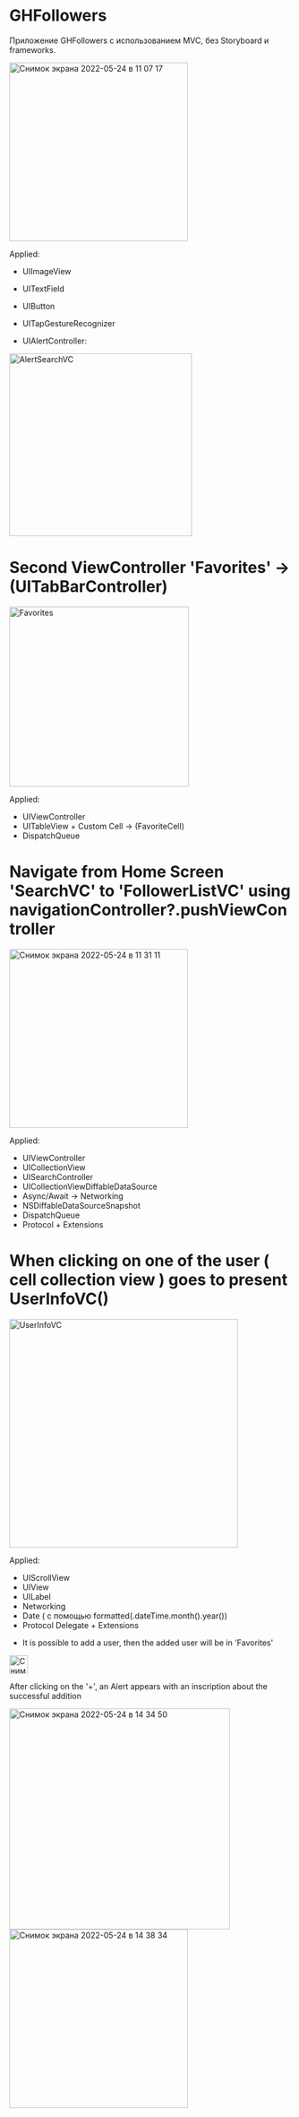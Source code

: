 # GHFollowers

Приложение GHFollowers с использованием MVC, без Storyboard и frameworks.


<img width="319" alt="Снимок экрана 2022-05-24 в 11 07 17" src="https://user-images.githubusercontent.com/105271727/169981868-7cb19e72-edf1-43fa-add3-d0a4aee50467.png">

Applied: 

- UIImageView
- UITextField
- UIButton
- UITapGestureRecognizer


- UIAlertController:
<img width="326" alt="AlertSearchVC" src="https://user-images.githubusercontent.com/105271727/169984978-2dd40d3d-ec0a-4f28-983c-b06dbd376fec.png">

# Second ViewController 'Favorites' -> (UITabBarController)
<img width="321" alt="Favorites" src="https://user-images.githubusercontent.com/105271727/169985757-c2b0cc40-9670-4d12-b373-e60eadbd6240.png">

Applied: 

- UIViewController
- UITableView + Custom Cell -> (FavoriteCell)
- DispatchQueue

# Navigate from Home Screen 'SearchVC' to 'FollowerListVC' using navigationController?.pushViewController
<img width="319" alt="Снимок экрана 2022-05-24 в 11 31 11" src="https://user-images.githubusercontent.com/105271727/169987113-c530e0a3-c132-44dd-afb8-e1fc5ab8ec44.png">

Applied: 

- UIViewController
- UICollectionView
- UISearchController
- UICollectionViewDiffableDataSource
- Async/Await -> Networking
- NSDiffableDataSourceSnapshot
- DispatchQueue
- Protocol + Extensions




# When clicking on one of the user ( cell collection view ) goes to present UserInfoVC()
<img width="408" alt="UserInfoVC" src="https://user-images.githubusercontent.com/105271727/170019618-b0a7f4a5-e9c1-4384-89ee-17681194b6ff.png">

Applied: 

- UIScrollView
- UIView
- UILabel
- Networking 
- Date ( с помощью formatted(.dateTime.month().year())
- Protocol Delegate + Extensions

+ It is possible to add a user, then the added user will be in 'Favorites'
<img width="33" alt="Снимок экрана 2022-05-24 в 14 33 47" src="https://user-images.githubusercontent.com/105271727/170025350-d3030817-4cb0-4c82-9784-ff05c24588ee.png">

After clicking on the '+', an Alert appears with an inscription about the successful addition

<img width="394" alt="Снимок экрана 2022-05-24 в 14 34 50" src="https://user-images.githubusercontent.com/105271727/170025583-17966399-c7b6-4e11-a069-4bd2d084eefc.png">


<img width="319" alt="Снимок экрана 2022-05-24 в 14 38 34" src="https://user-images.githubusercontent.com/105271727/170026314-bf38c00c-8624-4bc2-b938-899a1a70e9d8.png">



